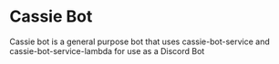 # Cassie Bot
Cassie bot is a general purpose bot that uses cassie-bot-service and cassie-bot-service-lambda for use as a Discord Bot

